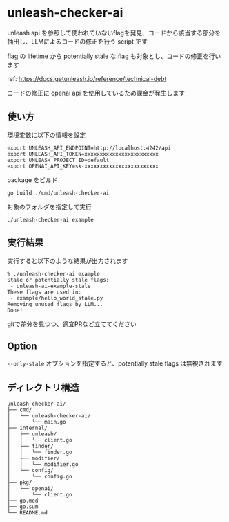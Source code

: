 # unleash-checker-ai

unleash api を参照して使われていないflagを発見、コードから該当する部分を抽出し、LLMによるコードの修正を行う script です

flag の lifetime から potentially stale な flag も対象とし、コードの修正を行います

ref: https://docs.getunleash.io/reference/technical-debt

コードの修正に openai api を使用しているため課金が発生します

## 使い方

環境変数に以下の情報を設定

```
export UNLEASH_API_ENDPOINT=http://localhost:4242/api
export UNLEASH_API_TOKEN=xxxxxxxxxxxxxxxxxxxxxxxx
export UNLEASH_PROJECT_ID=default
export OPENAI_API_KEY=sk-xxxxxxxxxxxxxxxxxxxxxxxx

```

package をビルド

```
go build ./cmd/unleash-checker-ai
```

対象のフォルダを指定して実行

```
./unleash-checker-ai example
```

## 実行結果

実行すると以下のような結果が出力されます

```
% ./unleash-checker-ai example     
Stale or potentially stale flags:
 - unleash-ai-example-stale
These flags are used in:
 - example/hello_world_stale.py
Removing unused flags by LLM...
Done!
```

gitで差分を見つつ、適宜PRなど立ててください

## Option

`--only-stale` オプションを指定すると、potentially stale flags は無視されます

## ディレクトリ構造

```
unleash-checker-ai/
├── cmd/
│   └── unleash-checker-ai/
│       └── main.go
├── internal/
│   ├── unleash/
│   │   └── client.go
│   ├── finder/
│   │   └── finder.go
│   ├── modifier/
│   │   └── modifier.go
│   └── config/
│       └── config.go
├── pkg/
│   └── openai/
│       └── client.go
├── go.mod
├── go.sum
└── README.md
```
